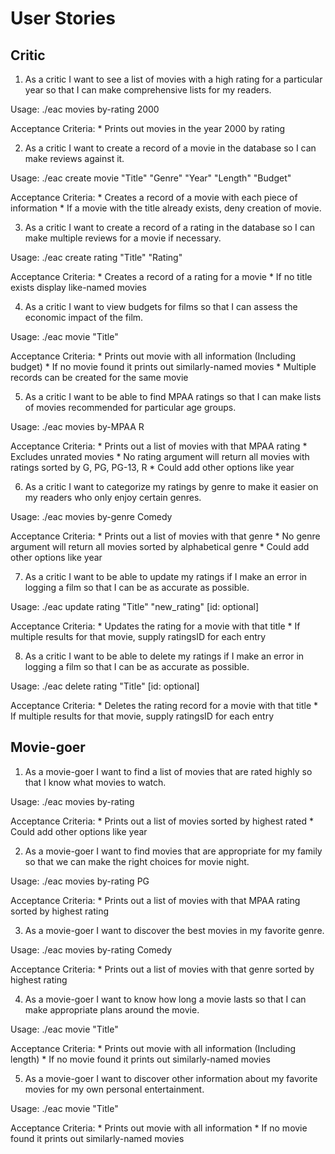 User Stories
============

## Critic

1. As a critic I want to see a list of movies with a high rating for a particular year so that I can make comprehensive lists for my readers.

  Usage: ./eac movies by-rating 2000

  Acceptance Criteria:
    * Prints out movies in the year 2000 by rating

2. As a critic I want to create a record of a movie in the database so I can make reviews against it.

  Usage: ./eac create movie "Title" "Genre" "Year" "Length" "Budget" 

  Acceptance Criteria:
    * Creates a record of a movie with each piece of information
    * If a movie with the title already exists, deny creation of movie.

3. As a critic I want to create a record of a rating in the database so I can make multiple reviews for a movie if necessary.

  Usage: ./eac create rating "Title" "Rating"

  Acceptance Criteria:
    * Creates a record of a rating for a movie
    * If no title exists display like-named movies

4. As a critic I want to view budgets for films so that I can assess the economic impact of the film.

  Usage: ./eac movie "Title"

  Acceptance Criteria:
    * Prints out movie with all information (Including budget)
    * If no movie found it prints out similarly-named movies
    * Multiple records can be created for the same movie

5. As a critic I want to be able to find MPAA ratings so that I can make lists of movies recommended for particular age groups.

  Usage: ./eac movies by-MPAA R 

  Acceptance Criteria:
    * Prints out a list of movies with that MPAA rating
    * Excludes unrated movies
    * No rating argument will return all movies with ratings sorted by G, PG, PG-13, R
    * Could add other options like year

6. As a critic I want to categorize my ratings by genre to make it easier on my readers who only enjoy certain genres.

  Usage: ./eac movies by-genre Comedy

  Acceptance Criteria:
    * Prints out a list of movies with that genre
    * No genre argument will return all movies sorted by alphabetical genre
    * Could add other options like year

7. As a critic I want to be able to update my ratings if I make an error in logging a film so that I can be as accurate as possible.

  Usage: ./eac update rating "Title" "new_rating" [id: optional] 

  Acceptance Criteria:
    * Updates the rating for a movie with that title
    * If multiple results for that movie, supply ratingsID for each entry

8. As a critic I want to be able to delete my ratings if I make an error in logging a film so that I can be as accurate as possible.

  Usage: ./eac delete rating "Title" [id: optional] 

  Acceptance Criteria:
    * Deletes the rating record for a movie with that title
    * If multiple results for that movie, supply ratingsID for each entry

## Movie-goer

1. As a movie-goer I want to find a list of movies that are rated highly so that I know what movies to watch.

  Usage: ./eac movies by-rating

  Acceptance Criteria:
    * Prints out a list of movies sorted by highest rated
    * Could add other options like year

2. As a movie-goer I want to find movies that are appropriate for my family so that we can make the right choices for movie night.

  Usage: ./eac movies by-rating PG

  Acceptance Criteria:
    * Prints out a list of movies with that MPAA rating sorted by highest rating

3. As a movie-goer I want to discover the best movies in my favorite genre.

  Usage: ./eac movies by-rating Comedy

  Acceptance Criteria:
    * Prints out a list of movies with that genre sorted by highest rating

4. As a movie-goer I want to know how long a movie lasts so that I can make appropriate plans around the movie.

  Usage: ./eac movie "Title"

  Acceptance Criteria:
    * Prints out movie with all information (Including length)
    * If no movie found it prints out similarly-named movies

5. As a movie-goer I want to discover other information about my favorite movies for my own personal entertainment.

  Usage: ./eac movie "Title"

  Acceptance Criteria:
    * Prints out movie with all information
    * If no movie found it prints out similarly-named movies